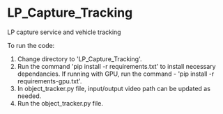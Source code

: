 # LP_Capture_Tracking
LP capture service and vehicle tracking

To run the code:
1. Change directory to 'LP_Capture_Tracking'.
2. Run the command 'pip install -r requirements.txt' to install necessary dependancies. If running with GPU, run the command - 'pip install -r requirements-gpu.txt'.
3. In object_tracker.py file, input/output video path can be updated as needed.
4. Run the object_tracker.py file.

